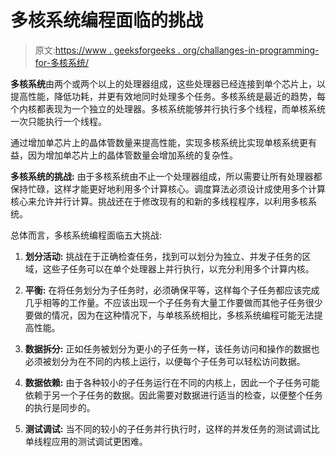 # 多核系统编程面临的挑战

> 原文:[https://www . geeksforgeeks . org/challanges-in-programming-for-多核系统/](https://www.geeksforgeeks.org/challanges-in-programming-for-multicore-system/)

**多核系统**由两个或两个以上的处理器组成，这些处理器已经连接到单个芯片上，以提高性能，降低功耗，并更有效地同时处理多个任务。多核系统是最近的趋势，每个内核都表现为一个独立的处理器。多核系统能够并行执行多个线程，而单核系统一次只能执行一个线程。

通过增加单芯片上的晶体管数量来提高性能，实现多核系统比实现单核系统更有益，因为增加单芯片上的晶体管数量会增加系统的复杂性。

**多核系统的挑战:**
由于多核系统由不止一个处理器组成，所以需要让所有处理器都保持忙碌，这样才能更好地利用多个计算核心。调度算法必须设计成使用多个计算核心来允许并行计算。挑战还在于修改现有的和新的多线程程序，以利用多核系统。

总体而言，多核系统编程面临五大挑战:

1.  **划分活动:**
    挑战在于正确检查任务，找到可以划分为独立、并发子任务的区域，这些子任务可以在单个处理器上并行执行，以充分利用多个计算内核。

2.  **平衡:**
    在将任务划分为子任务时，必须确保平等，这样每个子任务都应该完成几乎相等的工作量。不应该出现一个子任务有大量工作要做而其他子任务很少要做的情况，因为在这种情况下，与单核系统相比，多核系统编程可能无法提高性能。

3.  **数据拆分:**
    正如任务被划分为更小的子任务一样，该任务访问和操作的数据也必须被划分为在不同的内核上运行，以便每个子任务可以轻松访问数据。

4.  **数据依赖:**
    由于各种较小的子任务运行在不同的内核上，因此一个子任务可能依赖于另一个子任务的数据。因此需要对数据进行适当的检查，以便整个任务的执行是同步的。

5.  **测试调试:**
    当不同的较小的子任务并行执行时，这样的并发任务的测试调试比单线程应用的测试调试更困难。
